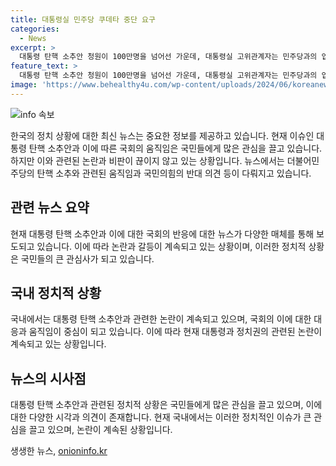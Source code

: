 ```yaml
---
title: 대통령실 민주당 쿠데타 중단 요구
categories:
  - News
excerpt: >
  대통령 탄핵 소추안 청원이 100만명을 넘어선 가운데, 대통령실 고위관계자는 민주당과의 입법폭력 쿠데타를 비판했다. 국회의 국민동의 청원이 100만명을 넘었고, 국민의힘은 특검법 상정에 반대하며 필리버스터를 예고했다. 이에 대정부질문은 무산되었고, 민주당은 김홍일 전 방송통신위원장의 탄핵을 추진하고, 방송 3법을 단독처리할 예정이다.
feature_text: >
  대통령 탄핵 소추안 청원이 100만명을 넘어선 가운데, 대통령실 고위관계자는 민주당과의 입법폭력 쿠데타를 비판했다. 국회의 국민동의 청원이 100만명을 넘었고, 국민의힘은 특검법 상정에 반대하며 필리버스터를 예고했다. 이에 대정부질문은 무산되었고, 민주당은 김홍일 전 방송통신위원장의 탄핵을 추진하고, 방송 3법을 단독처리할 예정이다.
image: 'https://www.behealthy4u.com/wp-content/uploads/2024/06/koreanews.jpg'
---
```


<p><img src="https://www.behealthy4u.com/wp-content/uploads/2024/06/koreanews.jpg" alt="info 속보" /></p>

<p>한국의 정치 상황에 대한 최신 뉴스는 중요한 정보를 제공하고 있습니다. 현재 이슈인 대통령 탄핵 소추안과 이에 따른 국회의 움직임은 국민들에게 많은 관심을 끌고 있습니다. 하지만 이와 관련된 논란과 비판이 끊이지 않고 있는 상황입니다. 뉴스에서는 더불어민주당의 탄핵 소추와 관련된 움직임과 국민의힘의 반대 의견 등이 다뤄지고 있습니다.</p>

<h2 data-ke-size="size26">관련 뉴스 요약</h2>

<p data-ke-size="size16">현재 대통령 탄핵 소추안과 이에 대한 국회의 반응에 대한 뉴스가 다양한 매체를 통해 보도되고 있습니다. 이에 따라 논란과 갈등이 계속되고 있는 상황이며, 이러한 정치적 상황은 국민들의 큰 관심사가 되고 있습니다.</p>

<h2 data-ke-size="size26">국내 정치적 상황</h2>

<p data-ke-size="size16">국내에서는 대통령 탄핵 소추안과 관련한 논란이 계속되고 있으며, 국회의 이에 대한 대응과 움직임이 중심이 되고 있습니다. 이에 따라 현재 대통령과 정치권의 관련된 논란이 계속되고 있는 상황입니다.</p>

<h2 data-ke-size="size26">뉴스의 시사점</h2>

<p data-ke-size="size16">대통령 탄핵 소추안과 관련된 정치적 상황은 국민들에게 많은 관심을 끌고 있으며, 이에 대한 다양한 시각과 의견이 존재합니다. 현재 국내에서는 이러한 정치적인 이슈가 큰 관심을 끌고 있으며, 논란이 계속된 상황입니다.</p>
생생한 뉴스, <a href="https://onioninfo.kr" rel="dofollow">onioninfo.kr</a>


